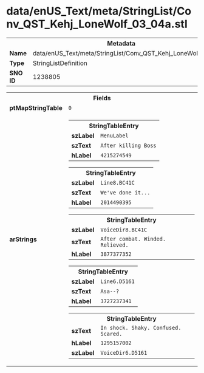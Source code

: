 <h1>data/enUS_Text/meta/StringList/Conv_QST_Kehj_LoneWolf_03_04a.stl</h1><table><tr><th colspan="100%">Metadata</th></tr><tr><td><b>Name</b></td><td>data/enUS_Text/meta/StringList/Conv_QST_Kehj_LoneWolf_03_04a.stl</td></tr><tr><td><b>Type</b></td><td>StringListDefinition</td></tr><tr><td><b>SNO ID</b></td><td>1238805</td></tr></table>

<table><tr><th colspan="100%">Fields</th></tr><tr><td><b>ptMapStringTable</b></td><td><code>0</code></td></tr><tr><td><b>arStrings</b></td><td><table><tr><th colspan="100%">StringTableEntry</th></tr><tr><td><b>szLabel</b></td><td><code>MenuLabel</code></td></tr><tr><td><b>szText</b></td><td><code>After killing Boss</code></td></tr><tr><td><b>hLabel</b></td><td><code>4215274549</code></td></tr></table>


<table><tr><th colspan="100%">StringTableEntry</th></tr><tr><td><b>szLabel</b></td><td><code>Line8.BC41C</code></td></tr><tr><td><b>szText</b></td><td><code>We've done it...</code></td></tr><tr><td><b>hLabel</b></td><td><code>2014490395</code></td></tr></table>


<table><tr><th colspan="100%">StringTableEntry</th></tr><tr><td><b>szLabel</b></td><td><code>VoiceDir8.BC41C</code></td></tr><tr><td><b>szText</b></td><td><code>After combat. Winded. Relieved.</code></td></tr><tr><td><b>hLabel</b></td><td><code>3877377352</code></td></tr></table>


<table><tr><th colspan="100%">StringTableEntry</th></tr><tr><td><b>szLabel</b></td><td><code>Line6.D5161</code></td></tr><tr><td><b>szText</b></td><td><code>Asa--?</code></td></tr><tr><td><b>hLabel</b></td><td><code>3727237341</code></td></tr></table>


<table><tr><th colspan="100%">StringTableEntry</th></tr><tr><td><b>szText</b></td><td><code>In shock. Shaky. Confused. Scared.</code></td></tr><tr><td><b>hLabel</b></td><td><code>1295157002</code></td></tr><tr><td><b>szLabel</b></td><td><code>VoiceDir6.D5161</code></td></tr></table>


</td></tr></table>

